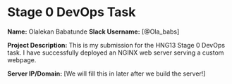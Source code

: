 # Stage 0 DevOps Task

**Name:** Olalekan Babatunde
**Slack Username:** [@Ola_babs]

**Project Description:** This is my submission for the HNG13 Stage 0 DevOps task. I have successfully deployed an NGINX web server serving a custom webpage.

**Server IP/Domain:** [We will fill this in later after we build the server!]
